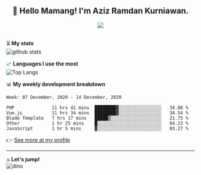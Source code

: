 <h2 align="center">👋 Hello Mamang! I'm Aziz Ramdan Kurniawan.</h2>  
<p align="center">
  <img src="https://komarev.com/ghpvc/?username=azizramdan"> <br><br>
</p>
    
⏳ **My stats**  
![github stats](https://github-readme-stats.vercel.app/api?username=azizramdan&show_icons=true&count_private=true&title_color=000&hide_border=true&hide_title=true)  

📈 **Languages I use the most**  
![Top Langs](https://github-readme-stats.vercel.app/api/top-langs/?username=azizramdan&layout=compact&langs_count=6&hide=tsql&hide_border=true&hide_title=true&exclude_repo=Futsal-Go,Futsal-Go-Admin,Sistem-Informasi-Sensus-Harian-Rawat-Inap)  

📊 **My weekly development breakdown**
<!--START_SECTION:waka-->
```text
Week: 07 December, 2020 - 14 December, 2020

PHP              11 hrs 41 mins  ████████▓░░░░░░░░░░░░░░░░   34.88 % 
Vue.js           11 hrs 34 mins  ████████▓░░░░░░░░░░░░░░░░   34.54 % 
Blade Template   7 hrs 17 mins   █████▒░░░░░░░░░░░░░░░░░░░   21.75 % 
Other            1 hr 25 mins    █░░░░░░░░░░░░░░░░░░░░░░░░   04.23 % 
JavaScript       1 hr 5 mins     ▓░░░░░░░░░░░░░░░░░░░░░░░░   03.27 % 
```
<!--END_SECTION:waka-->
👉 [See more at my profile](https://wakatime.com/@azizramdan)
***
🔝 **Let's jump!**  
![dino](https://raw.githubusercontent.com/azizramdan/azizramdan/master/dino.gif)  
